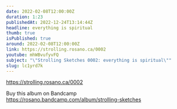 ```yaml
---
date: 2022-02-08T12:00:00Z
duration: 1:23
publishedAt: 2022-12-24T13:14:44Z
headline: everything is spiritual
thumb: true
isPublished: true
around: 2022-02-08T12:00:00Z
link: https://strolling.rosano.ca/0002
youtube: mhWBvufyvFQ
subject: "\"Strolling Sketches 0002: everything is spiritual\""
slug: lc1yrd7k
---
```

https://strolling.rosano.ca/0002

Buy this album on Bandcamp https://rosano.bandcamp.com/album/strolling-sketches
